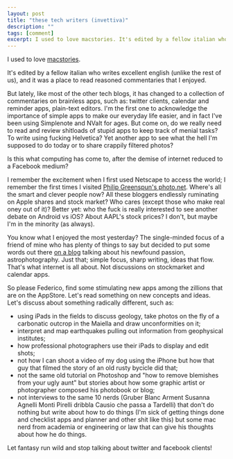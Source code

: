 ```yaml
---
layout: post
title: "these tech writers (invettiva)"
description: ""
tags: [comment]
excerpt: I used to love macstories. It's edited by a fellow italian who writes excellent english (unlike the rest of us), and it was a place to read reasoned commentaries that I enjoyed... 
---
```



I used to love [macstories](http://macstories.net). 

It's edited by a fellow italian who writes excellent english (unlike the rest of us), and it was a place to read reasoned commentaries that I enjoyed.

But lately, like most of the other tech blogs, it has changed to a collection of commentaries on brainless apps, such as: twitter clients, calendar and reminder apps, plain-text editors. I'm the first one to acknowledge the importance of simple apps to make our everyday life easier, and in fact I've been using Simplenote and NValt for ages. But come on, do we really need to read and review shitloads of stupid apps to keep track of menial tasks? To write using fucking Helvetica? Yet another app to see what the hell I'm supposed to do today or to share crappily filtered photos?

Is this what computing has come to, after the demise of internet reduced to a Facebook medium?

I remember the excitement when I first used Netscape to access the world; I remember the first times I visited [Philip Greenspun's photo.net](http://web.archive.org/web/20000815054252/http://www.photo.net/). Where's all the smart and clever people now? All these bloggers endlessly ruminating on Apple shares and stock market? Who cares (except those who make real oney out of it)? Better yet: who the fuck is really interested to see another debate on Android vs iOS? About AAPL's stock prices? I don't, but maybe I'm in the minority (as always).

You know what I enjoyed the most yesterday? The single-minded focus of a friend of mine who has plenty of things to say but decided to put some words out there [on a blog](http://www.astrodan.com) talking about his newfound passion, astrophotography. Just that; simple focus, sharp writing, ideas that flow. That's what internet is all about. Not discussions on stockmarket and calendar apps.

So please Federico, find some stimulating new apps among the zillions that are on the AppStore. Let's read something on new concepts and ideas. Let's discuss about something radically different, such as:

- using iPads in the fields to discuss geology, take photos on the fly of a carbonatic outcrop in the Maiella and draw unconformities on it;
- interpret and map earthquakes pulling out information from geophysical institutes;
- how professional photographers use their iPads to display and edit shots;
- not how I can shoot a video of my dog using the iPhone but how that guy that filmed the story of an old rusty bycicle did that;
- not the same old tutorial on Photoshop and "how to remove blemishes from your ugly aunt" but stories about how some graphic artist or photographer composed his photobook or blog;
- not interviews to the same 10 nerds (Gruber Blanc Arment Susanna Agnelli Monti Pirelli dribbla Causio che passa a Tardelli) that don't do nothing but write about how to do things (I'm sick of getting things done and checklist apps and planner and other shit like this) but some mac nerd from academia or engineering or law that can give his thoughts about how he do things.

Let fantasy run wild and stop talking about twitter and facebook clients!
